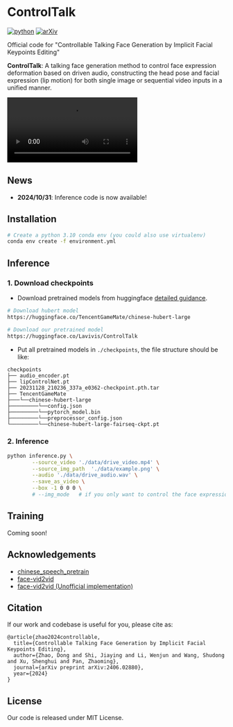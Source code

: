 # ControlTalk
[![python](https://img.shields.io/badge/Python-3.10-brightgreen)](https://github.com/NetEase-Media/ControlTalk)
[![arXiv](https://img.shields.io/badge/arXiv-2410.06885-b31b1b.svg?logo=arXiv)](https://arxiv.org/pdf/2406.02880)

Official code for "Controllable Talking Face Generation by Implicit Facial Keypoints Editing"


**ControlTalk**: A talking face generation method to control face expression deformation based on driven
audio, constructing the head pose and facial expression (lip motion) for both single image or sequential video inputs in a unified manner.

<video src="[data/demo.mp4](https://github.com/user-attachments/assets/7c01c7ed-e6c6-482c-a39b-86072428ea9c)" controls>  </video>

## News
- **2024/10/31**: Inference code is now available!

## Installation

```bash
# Create a python 3.10 conda env (you could also use virtualenv)
conda env create -f environment.yml
```

## Inference

### 1. Download checkpoints
- Download pretrained models from huggingface [detailed guidance](https://huggingface.co/docs/huggingface_hub/guides/download).

```bash
# Download hubert model
https://huggingface.co/TencentGameMate/chinese-hubert-large

# Download our pretrained model 
https://huggingface.co/Lavivis/ControlTalk
```
- Put all pretrained models in `./checkpoints`, the file structure should be like:
```
checkpoints
├── audio_encoder.pt
├── lipControlNet.pt
├── 20231128_210236_337a_e0362-checkpoint.pth.tar
├── TencentGameMate
├───└──chinese-hubert-large
├─────────└──config.json
├─────────└──pytorch_model.bin
├─────────└──preprocessor_config.json
└─────────└──chinese-hubert-large-fairseq-ckpt.pt
```
### 2. Inference

```bash
python inference.py \
        --source_video './data/drive_video.mp4' \
        --source_img_path  './data/example.png' \
        --audio './data/drive_audio.wav' \
        --save_as_video \
        --box -1 0 0 0 \
        # --img_mode   # if you only want to control the face expression
```


## Training

Coming soon!


## Acknowledgements
- [chinese_speech_pretrain](https://github.com/TencentGameMate/chinese_speech_pretrain)
- [face-vid2vid](https://nvlabs.github.io/face-vid2vid/)
- [face-vid2vid (Unofficial implementation)](https://github.com/zhanglonghao1992/One-Shot_Free-View_Neural_Talking_Head_Synthesis)


## Citation
If our work and codebase is useful for you, please cite as:
```
@article{zhao2024controllable,
  title={Controllable Talking Face Generation by Implicit Facial Keypoints Editing},
  author={Zhao, Dong and Shi, Jiaying and Li, Wenjun and Wang, Shudong and Xu, Shenghui and Pan, Zhaoming},
  journal={arXiv preprint arXiv:2406.02880},
  year={2024}
}
```
## License

Our code is released under MIT License. 